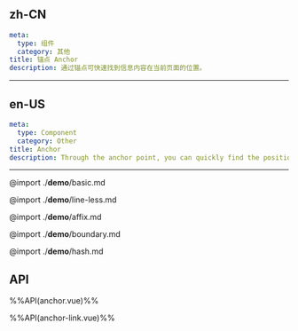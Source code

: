 ## zh-CN
```yaml
meta:
  type: 组件
  category: 其他
title: 锚点 Anchor
description: 通过锚点可快速找到信息内容在当前页面的位置。
```
---
## en-US
```yaml
meta:
  type: Component
  category: Other
title: Anchor
description: Through the anchor point, you can quickly find the position of the information content on the current page.
```
---

@import ./__demo__/basic.md

@import ./__demo__/line-less.md

@import ./__demo__/affix.md

@import ./__demo__/boundary.md

@import ./__demo__/hash.md

## API

%%API(anchor.vue)%%

%%API(anchor-link.vue)%%
